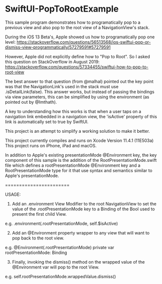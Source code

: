# SwiftUI-PopToRootExample

This sample program demonstrates how to programatically pop to a previous view and
also pop to the root view of a NavigationView's stack.

During the iOS 13 Beta's, Apple showed us how to programatically pop one level:
https://stackoverflow.com/questions/56513568/ios-swiftui-pop-or-dismiss-view-programmatically/57279591#57279591

However, Apple did not explicitly define how to "Pop to Root". So I asked this question on StackOverflow in August 2019:
https://stackoverflow.com/questions/57334455/swiftui-how-to-pop-to-root-view

The best answer to that question (from @malhal) pointed out the key point was that the NavigationLink's 
used in the stack must use .isDetailLink(false).  This answer works, but instead of passing the bindings 
via view parameters, this can be simplified by using the environment (as pointed out by @Imthath).

A key to understanding how this works is that when a user taps on a navigation link embedded in a navigation view, 
the 'isActive' property of this link is automatically set to true by SwiftUI.

This project is an attempt to simplify a working solution to make it better.

This project currently compiles and runs on Xcode Version 11.4.1 (11E503a)
This project runs on iPhone, iPad and macOS.

In addition to Apple's existing presentationMode @Environment key,
the key component of this sample is the addition of the RootPresentationMode.swift file 
which defines a rootPresentationMode @Environment key and a RootPresentationMode type for it
that use syntax and semantics similar to Apple's presentationMode.

=======================

USAGE:

1.  Add an .environment View Modifier to the root NavigationView to set the value of 
the \.rootPresentationMode key to a Binding of the Bool used to present the
first child View.

e.g.        .environment(\.rootPresentationMode, self.$isActive)

2. Add an @Environment property wrapper to any view that will want to pop back to the 
root view.

e.g.       @Environment(\.rootPresentationMode) private var rootPresentationMode: Binding<RootPresentationMode>

3. Finally, invoking the dismiss() method on the wrapped value of the @Environment var
will pop to the root View.

e.g.        self.rootPresentationMode.wrappedValue.dismiss()
